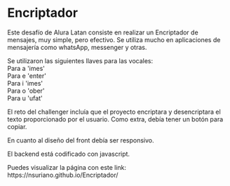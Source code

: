 # Encriptador

<p>Este desafío de Alura Latan consiste en realizar un Encriptador de mensajes, muy simple, pero efectivo. 
Se utiliza mucho en aplicaciones de mensajería como whatsApp, messenger y otras.</p>
<p>Se utilizaron las siguientes llaves para las vocales:<br>
Para a 'imes'<br>
Para e 'enter'<br>
Para i 'imes'<br>
Para o 'ober'<br>
Para u 'ufat'</p>
<p>El reto del challenger incluía que el proyecto encriptara y desencriptara el texto proporcionado por el usuario. Como extra, debía tener un botón para copiar.</p>
<p>En cuanto al diseño del front debía ser responsivo.</p>
<p>El backend está codificado con javascript.</p>
<p>Puedes visualizar la página con este link: https://nsuriano.github.io/Encriptador/ </p>
